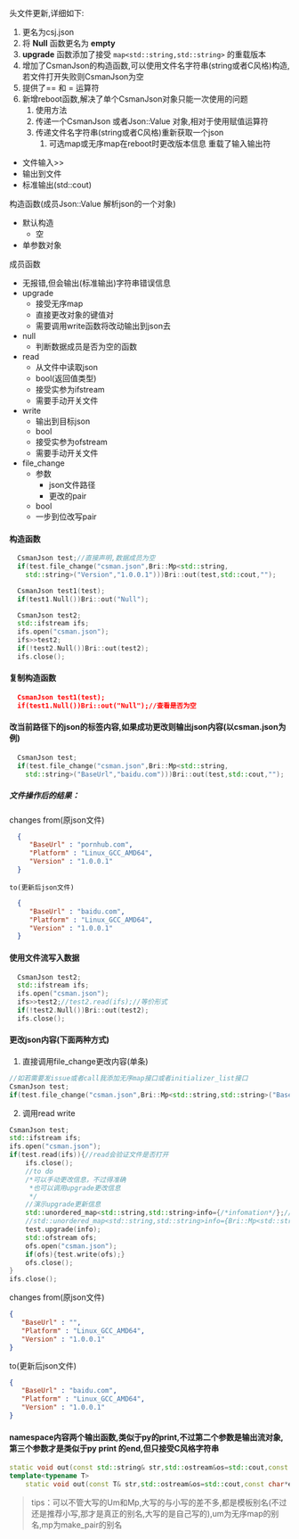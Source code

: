 头文件更新,详细如下:
1. 更名为csj.json
2. 将 __Null__  函数更名为 __empty__
3. __upgrade__ 函数添加了接受 `map<std::string,std::string>` 的重载版本
4. 增加了CsmanJson的构造函数,可以使用文件名字符串(string或者C风格)构造,若文件打开失败则CsmanJson为空
5. 提供了== 和 = 运算符
6. 新增reboot函数,解决了单个CsmanJson对象只能一次使用的问题
   1. 使用方法
   2. 传递一个CsmanJson 或者Json::Value 对象,相对于使用赋值运算符
   3. 传递文件名字符串(string或者C风格)重新获取一个json
      1. 可选map或无序map在reboot时更改版本信息
重载了输入输出符
+ 文件输入>>
+ 输出到文件
+ 标准输出(std::cout)

构造函数(成员Json::Value 解析json的一个对象)
+ 默认构造
  + 空
+ 单参数对象

成员函数
+ 无报错,但会输出(标准输出)字符串错误信息
+ upgrade
  + 接受无序map
  + 直接更改对象的键值对
  + 需要调用write函数将改动输出到json去
+ null
  + 判断数据成员是否为空的函数
+ read
  + 从文件中读取json
  + bool(返回值类型)
  + 接受实参为ifstream
  + 需要手动开关文件
+ write
  + 输出到目标json
  + bool
  + 接受实参为ofstream
  + 需要手动开关文件
+ file_change
  + 参数
    + json文件路径
    + 更改的pair
  + bool
  + 一步到位改写pair

#### 构造函数

```cpp
  CsmanJson test;//直接声明,数据成员为空
  if(test.file_change("csman.json",Bri::Mp<std::string,
    std::string>("Version","1.0.0.1")))Bri::out(test,std::cout,"");

  CsmanJson test1(test);
  if(test1.Null())Bri::out("Null");

  CsmanJson test2;
  std::ifstream ifs;
  ifs.open("csman.json");
  ifs>>test2;
  if(!test2.Null())Bri::out(test2);
  ifs.close();
  ```


#### 复制构造函数
```json
  CsmanJson test1(test);
  if(test1.Null())Bri::out("Null");//查看是否为空
  ```

#### 改当前路径下的json的标签内容,如果成功更改则输出json内容(以csman.json为例)
```cpp
  CsmanJson test;
  if(test.file_change("csman.json",Bri::Mp<std::string,
    std::string>("BaseUrl","baidu.com")))Bri::out(test,std::cout,"");
  ```
##### 文件操作后的结果：
  changes from(原json文件)
```json
  {
     "BaseUrl" : "pornhub.com",
     "Platform" : "Linux_GCC_AMD64",
     "Version" : "1.0.0.1"
  }
  ```
    to(更新后json文件)
```json
  {
     "BaseUrl" : "baidu.com",
     "Platform" : "Linux_GCC_AMD64",
     "Version" : "1.0.0.1"
  }
  ```

#### 使用文件流写入数据
```cpp
  CsmanJson test2;
  std::ifstream ifs;
  ifs.open("csman.json");
  ifs>>test2;//test2.read(ifs);//等价形式
  if(!test2.Null())Bri::out(test2);
  ifs.close();
  ```

#### 更改json内容(下面两种方式)

 1. 直接调用file_change更改内容(单条)

```cpp
//如若需要发issue或者call我添加无序map接口或者initializer_list接口
CsmanJson test;
if(test.file_change("csman.json",Bri::Mp<std::string,std::string>("BaseUrl","baidu.com")))std::cout<<"成功";
```

2. 调用read write
```cpp
CsmanJson test;
std::ifstream ifs;
ifs.open("csman.json");
if(test.read(ifs)){//read会验证文件是否打开
    ifs.close();
    //to do
    /*可以手动更改信息，不过得准确
     *也可以调用upgrade更改信息
     */
    //演示upgrade更新信息
    std::unordered_map<std::string,std::string>info={/*infomation*/};//take as follows to make an example
    //std::unordered_map<std::string,std::string>info={Bri::Mp<std::string,std::string>("BaseUrl","baidu.com")};
    test.upgrade(info);
    std::ofstream ofs;
    ofs.open("csman.json");
    if(ofs){test.write(ofs);}
    ofs.close();
}
ifs.close();
```

  changes from(原json文件)

```json
{
   "BaseUrl" : "",
   "Platform" : "Linux_GCC_AMD64",
   "Version" : "1.0.0.1"
}
```

to(更新后json文件)

```json
{
   "BaseUrl" : "baidu.com",
   "Platform" : "Linux_GCC_AMD64",
   "Version" : "1.0.0.1"
}
```

#### namespace内容两个输出函数,类似于py的print,不过第二个参数是输出流对象,第三个参数才是类似于py print 的end,但只接受C风格字符串
```cpp
static void out(const std::string& str,std::ostream&os=std::cout,const char*end="\n")；
template<typename T>
    static void out(const T& str,std::ostream&os=std::cout,const char*end="\n");
```
>tips：可以不管大写的Um和Mp,大写的与小写的差不多,都是模板别名(不过还是推荐小写,那才是真正的别名,大写的是自己写的),um为无序map的别名,mp为make_pair的别名
